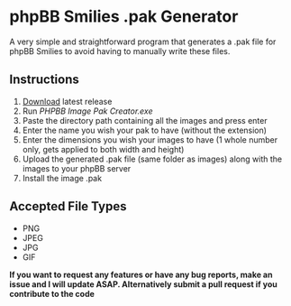 # phpBB Smilies .pak Generator
A very simple and straightforward program that generates a .pak file for phpBB Smilies to avoid having to manually write these files.

## Instructions
1. [Download](https://github.com/ChalkX/PHPBB-Smilies-Pak-Generator/releases) latest release
2. Run *PHPBB Image Pak Creator.exe*
3. Paste the directory path containing all the images and press enter
4. Enter the name you wish your pak to have (without the extension)
5. Enter the dimensions you wish your images to have (1 whole number only, gets applied to both width and height)
6. Upload the generated .pak file (same folder as images) along with the images to your phpBB server
7. Install the image .pak

## Accepted File Types
* PNG
* JPEG
* JPG
* GIF

**If you want to request any features or have any bug reports, make an issue and I will update ASAP. Alternatively submit a pull request if you contribute to the code**
